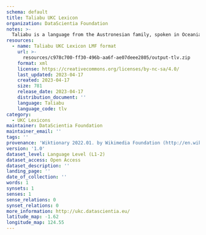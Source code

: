 ```yaml
---
schema: default
title: Taliabu UKC Lexicon
organization: DataScientia Foundation
notes: >-
  Taliabu is a language from the Austronesian family, spoken in Oceania. The UKC Lexicon of Taliabu is represented as a lexico-semantic network. It consists of words, word senses, synsets, as well as sense-level and synset-level relationships.
resources:
  - name: Taliabu UKC Lexicon LMF format
    url: >-
      resources/c978c700-ff30-496b-aa6f-ae07deee2805/output-tlv.zip
    format: xml
    license: https://creativecommons.org/licenses/by-nc-sa/4.0/
    last_updated: 2023-04-17
    created: 2023-04-17
    size: 781
    release_date: 2023-04-17
    distribution_document: ''
    language: Taliabu
    language_code: tlv
category:
  - UKC Lexicons
maintainer: DataScientia Foundation
maintainer_email: ''
tags: ''
provenance: 'Wiktionary 2022.01. by Wikimedia Foundation (http://en.wiktionary.org); Princeton WordNet 2.1 by Princeton University (https://wordnet.princeton.edu)'
version: '1.0'
dataset_level: Language Level (L1-2)
dataset_access: Open Access
dataset_description: ''
landing_page: ''
date_of_collection: ''
words: 1
synsets: 1
senses: 1
sense_relations: 0
synset_relations: 0
more_information: http://ukc.datascientia.eu/
latitude_map: -1.62
longitude_map: 124.55
---
```

